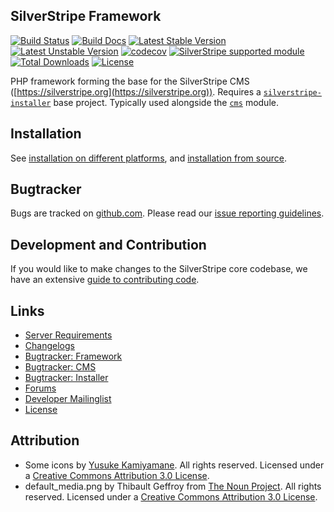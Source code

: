 ## SilverStripe Framework

[![Build Status](https://api.travis-ci.com/silverstripe/silverstripe-framework.svg?branch=4)](https://travis-ci.com/silverstripe/silverstripe-framework)
[![Build Docs](https://github.com/silverstripe/silverstripe-framework/workflows/Build%20Docs/badge.svg)](https://docs.silverstripe.org/)
[![Latest Stable Version](https://poser.pugx.org/silverstripe/framework/version.svg)](https://www.silverstripe.org/stable-download/)
[![Latest Unstable Version](https://poser.pugx.org/silverstripe/framework/v/unstable.svg)](https://packagist.org/packages/silverstripe/framework)
[![codecov](https://codecov.io/gh/silverstripe/silverstripe-framework/branch/master/graph/badge.svg)](https://codecov.io/gh/silverstripe/silverstripe-framework)
[![SilverStripe supported module](https://img.shields.io/badge/silverstripe-supported-0071C4.svg)](https://www.silverstripe.org/software/addons/silverstripe-commercially-supported-module-list/)
[![Total Downloads](https://poser.pugx.org/silverstripe/framework/downloads.svg)](https://packagist.org/packages/silverstripe/framework)
[![License](https://poser.pugx.org/silverstripe/framework/license.svg)](https://github.com/silverstripe/silverstripe-framework#license)

PHP framework forming the base for the SilverStripe CMS ([https://silverstripe.org](https://silverstripe.org)). 
Requires a [`silverstripe-installer`](https://github.com/silverstripe/silverstripe-installer) base project. Typically used alongside the [`cms`](https://github.com/silverstripe/silverstripe-cms) module.

## Installation ##

See [installation on different platforms](https://doc.silverstripe.org/framework/en/installation/),
and [installation from source](https://doc.silverstripe.org/framework/en/installation/from-source).

## Bugtracker ##

Bugs are tracked on [github.com](https://github.com/silverstripe/silverstripe-framework/issues). 
Please read our [issue reporting guidelines](https://docs.silverstripe.org/en/contributing/issues_and_bugs/).

## Development and Contribution ##

If you would like to make changes to the SilverStripe core codebase, we have an extensive [guide to contributing code](https://docs.silverstripe.org/en/contributing/code/).

## Links ##

 * [Server Requirements](https://docs.silverstripe.org/en/getting_started/server_requirements/)
 * [Changelogs](https://docs.silverstripe.org/en/changelogs/)
 * [Bugtracker: Framework](https://github.com/silverstripe/silverstripe-framework/issues)
 * [Bugtracker: CMS](https://github.com/silverstripe/silverstripe-cms/issues)
 * [Bugtracker: Installer](https://github.com/silverstripe/silverstripe-installer/issues)
 * [Forums](https://forum.silverstripe.org/)
 * [Developer Mailinglist](https://groups.google.com/forum/#!forum/silverstripe-dev)
 * [License](./LICENSE)
	
## Attribution ##

 * Some icons by [Yusuke Kamiyamane](https://p.yusukekamiyamane.com/). All rights reserved. Licensed under a [Creative Commons Attribution 3.0 License](https://creativecommons.org/licenses/by/3.0/).
 * default_media.png by Thibault Geffroy from [The Noun Project](https://thenounproject.com/). All rights reserved. Licensed under a [Creative Commons Attribution 3.0 License](https://creativecommons.org/licenses/by/3.0/).
